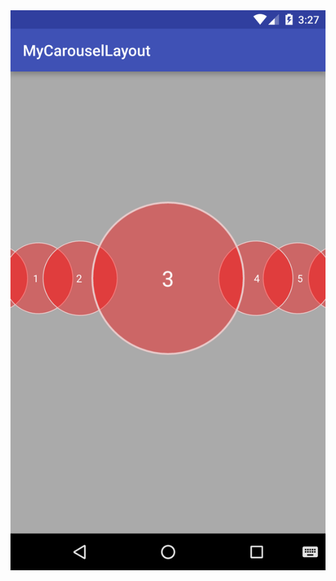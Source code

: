 <img src="https://raw.githubusercontent.com/katzvelraj/CustomCarouselView/master/screenshots/carouselview.png" >
